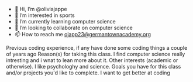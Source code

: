 - 👋 Hi, I’m @oliviajappe
- 👀 I’m interested in sports
- 🌱 I’m currently learning computer science
- 💞️ I’m looking to collaborate on computer science
- 📫 How to reach me ojapp23@germantownacademy.org

<!---
oliviajappe/oliviajappe is a ✨ special ✨ repository because its `README.md` (this file) appears on your GitHub profile.
You can click the Preview link to take a look at your changes.
--->
Previous coding experience, if any
 have done some coding things a couple of years ago
Reason(s) for taking this class.
  I find computer science really intresting and i wnat to lean more about it.
Other interests (academic or otherwise). 
  I like psychologhy and science.
Goals you have for this class and/or projects you'd like to complete. 
  I want to get better at coding
